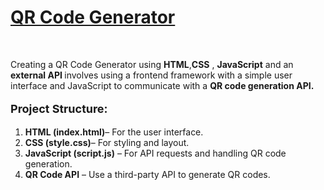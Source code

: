 <h1><a href="https://akshat0502.github.io/QR-Code-Generator/">QR Code Generator</a></h1>
    <br>
    <p>C</b>reating a QR Code Generator using <b>HTML</b>,<b>CSS</b> , <b> JavaScript</b> and an <b>external API </b> involves using a frontend framework with a simple user interface and JavaScript to communicate with a <b>QR code generation API.</b>
    </p>
    <p>
        <p style="font-size: large; "><b>Project Structure:</b></p>
        <ol>
            <li><b>HTML (index.html)</b>– For the user interface.</li>
            <li><b>CSS (style.css)</b>– For styling and layout.</li>
            <li><b>JavaScript (script.js)</b>  – For API requests and handling QR code generation.</li>
            <li><b>QR Code API</b> – Use a third-party API to generate QR codes.</li>
        </ol>
    </p>
